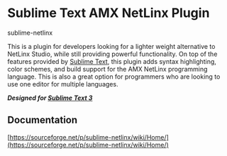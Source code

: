 # Sublime Text AMX NetLinx Plugin

sublime-netlinx

This is a plugin for developers looking for a lighter weight alternative to NetLinx Studio, while still providing powerful functionality. On top of the features provided by [Sublime Text](http://www.sublimetext.com/), this plugin adds syntax highlighting, color schemes, and build support for the AMX NetLinx programming language. This is also a great option for programmers who are looking to use one editor for multiple languages.

***Designed for [Sublime Text 3](http://www.sublimetext.com/3)***

## Documentation

[https://sourceforge.net/p/sublime-netlinx/wiki/Home/](https://sourceforge.net/p/sublime-netlinx/wiki/Home/)
